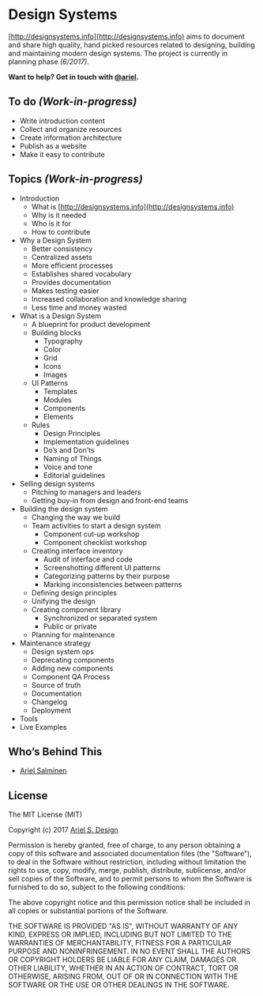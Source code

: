 # Design Systems

[http://designsystems.info](http://designsystems.info) aims to document and share high quality, hand picked resources related to designing, building and maintaining modern design systems. The project is currently in planning phase *(6/2017).*

**Want to help? Get in touch with [@ariel](https://arielsalminen.com).**

## To do *(Work-in-progress)*

- Write introduction content
- Collect and organize resources
- Create information architecture
- Publish as a website
- Make it easy to contribute

## Topics *(Work-in-progress)*

- Introduction
    - What is [http://designsystems.info](http://designsystems.info)
    - Why is it needed
    - Who is it for
    - How to contribute
- Why a Design System
    - Better consistency
    - Centralized assets
    - More efficient processes
    - Establishes shared vocabulary
    - Provides documentation
    - Makes testing easier
    - Increased collaboration and knowledge sharing
    - Less time and money wasted
- What is a Design System
    - A blueprint for product development
    - Building blocks
        - Typography
        - Color
        - Grid
        - Icons
        - Images
    - UI Patterns
        - Templates
        - Modules
        - Components
        - Elements
    - Rules
        - Design Principles
        - Implementation guidelines
        - Do’s and Don’ts
        - Naming of Things
        - Voice and tone
        - Editorial guidelines
- Selling design systems
    - Pitching to managers and leaders
    - Getting buy-in from design and front-end teams
- Building the design system
    - Changing the way we build
    - Team activities to start a design system
        - Component cut-up workshop
        - Component checklist workshop
    - Creating interface inventory
        - Audit of interface and code
        - Screenshotting different UI patterns
        - Categorizing patterns by their purpose
        - Marking inconsistencies between patterns
    - Defining design principles
    - Unifying the design
    - Creating component library
        - Synchronized or separated system
        - Public or private
    - Planning for maintenance
- Maintenance strategy
    - Design system ops
    - Deprecating components
    - Adding new components
    - Component QA Process
    - Source of truth
    - Documentation
    - Changelog
    - Deployment
- Tools
- Live Examples

## Who’s Behind This

* [Ariel Salminen](https://arielsalminen.com)

## License

The MIT License (MIT)

Copyright (c) 2017 [Ariel S. Design](https://arielsalminen.com)

Permission is hereby granted, free of charge, to any person obtaining a copy of this software and associated documentation files (the "Software"), to deal in the Software without restriction, including without limitation the rights to use, copy, modify, merge, publish, distribute, sublicense, and/or sell copies of the Software, and to permit persons to whom the Software is furnished to do so, subject to the following conditions:

The above copyright notice and this permission notice shall be included in all copies or substantial portions of the Software.

THE SOFTWARE IS PROVIDED "AS IS", WITHOUT WARRANTY OF ANY KIND, EXPRESS OR IMPLIED, INCLUDING BUT NOT LIMITED TO THE WARRANTIES OF MERCHANTABILITY, FITNESS FOR A PARTICULAR PURPOSE AND NONINFRINGEMENT. IN NO EVENT SHALL THE AUTHORS OR COPYRIGHT HOLDERS BE LIABLE FOR ANY CLAIM, DAMAGES OR OTHER LIABILITY, WHETHER IN AN ACTION OF CONTRACT, TORT OR OTHERWISE, ARISING FROM, OUT OF OR IN CONNECTION WITH THE SOFTWARE OR THE USE OR OTHER DEALINGS IN THE SOFTWARE.
